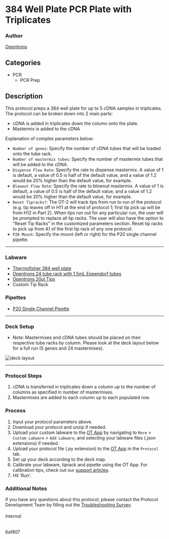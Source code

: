 # 384 Well Plate PCR Plate with Triplicates

### Author
[Opentrons](https://opentrons.com/)

## Categories
* PCR
	* PCR Prep

## Description
This protocol preps a 384 well plate for up to 5 cDNA samples in triplicates. The protocol can be broken down into 2 main parts:

* cDNA is added in triplicates down the column onto the plate.
* Mastermix is added to the cDNA

Explanation of complex parameters below:
* `Number of genes`: Specify the number of cDNA tubes that will be loaded onto the tube rack.
* `Number of mastermix tubes`: Specify the number of mastermix tubes that will be added to the cDNA.
* `Dispense Flow Rate`: Specify the rate to dispense mastermix. A value of 1 is default, a value of 0.5 is half of the default value, and a value of 1.2 would be 20% higher than the default value, for example.
* `Blowout Flow Rate`: Specify the rate to blowout mastermix. A value of 1 is default, a value of 0.5 is half of the default value, and a value of 1.2 would be 20% higher than the default value, for example.
* `Reset Tipracks?`: The OT-2 will track tips from run to run of the protocol (e.g. tip leaves off in H11 at the end of protocol 1; first tip pick up will be from H12 in Part 2). When tips run out for any particular run, the user will be prompted to replace all tip racks. The user will also have the option to "Reset Tip Racks" in the customized parameters section. Reset tip racks to pick up from A1 of the first tip rack of any one protocol.
* `P20 Mount`: Specify the mount (left or right) for the P20 single channel pipette.

---

### Labware
* [Thermofisher 384 well plate](https://www.thermofisher.com/order/catalog/product/4309849#/4309849)
* [Opentrons 24 tube rack with 1.5mL Eppendorf tubes](opentrons_24_tuberack_eppendorf_1.5ml_safelock_snapcap)
* [Opentrons 20ul Tips](opentrons_24_tuberack_eppendorf_1.5ml_safelock_snapcap)
* Custom Tip Rack

### Pipettes
* [P20 Single Channel Pipette](https://opentrons.com/pipettes/)

---

### Deck Setup
* Note: Mastermixes and cDNA tubes should be placed on their respective tube racks by column. Please look at the deck layout below for a full run (5 genes and 24 mastermixes).


![deck layout](https://opentrons-protocol-library-website.s3.amazonaws.com/custom-README-images/6af807/Screen+Shot+2021-06-01+at+10.03.38+AM.png)


---

### Protocol Steps
1. cDNA is transferred in triplicates down a column up to the number of columns as specified in number of mastermixes.
2. Mastermixes are added to each column up to each populated row.

### Process
1. Input your protocol parameters above.
2. Download your protocol and unzip if needed.
3. Upload your custom labware to the [OT App](https://opentrons.com/ot-app) by navigating to `More` > `Custom Labware` > `Add Labware`, and selecting your labware files (.json extensions) if needed.
4. Upload your protocol file (.py extension) to the [OT App](https://opentrons.com/ot-app) in the `Protocol` tab.
5. Set up your deck according to the deck map.
6. Calibrate your labware, tiprack and pipette using the OT App. For calibration tips, check out our [support articles](https://support.opentrons.com/en/collections/1559720-guide-for-getting-started-with-the-ot-2).
7. Hit 'Run'.

### Additional Notes
If you have any questions about this protocol, please contact the Protocol Development Team by filling out the [Troubleshooting Survey](https://protocol-troubleshooting.paperform.co/).

###### Internal
6af807

